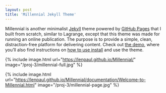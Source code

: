 ```yaml
---
layout: post
title: 'Millennial Jekyll Theme'
---
```

<p>Millennial is another minimalist <a href="http://jekyllrb.com/" target="_blank">Jekyll</a> theme powered by <a href="https://pages.github.com/" target="_blank">GitHub Pages</a> that I built from scratch, similar to Lagrange, except that this theme was made for running an online publication. The purpose is to provide a simple, clean, distraction-free platform for delivering content. Check out <a href="https://lenpaul.github.io/Millennial/" target="_blank">the demo</a>, where you’ll also find instructions on <a href="https://lenpaul.github.io/Millennial/documentation/Installation-Guide.html">how to use install</a> and use the theme.</p>

{% include image.html url="https://lenpaul.github.io/Millennial/" image="/proj-3/millennial-full.jpg" %}

{% include image.html url="https://lenpaul.github.io/Millennial/documentation/Welcome-to-Millennial.html" image="/proj-3/millennial-page.jpg" %}
